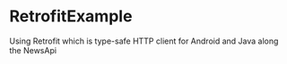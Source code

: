 # RetrofitExample
Using Retrofit which is type-safe HTTP client for Android and Java along the NewsApi
